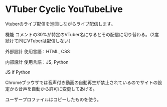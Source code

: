 # VTuber Cyclic YouTubeLive

Vtuberのライブ配信を巡回しながらライブ配信します。

機能
コメントの30%が特定のVTuber名になるとその配信に切り替わる。（2度続けて同じVTuberは配信しない）

外部設計
使用言語：HTML, CSS

内部設計
使用言語：JS, Python

JS
if
Python

Chromeブラウザでは音声付き動画の自動再生が禁止されているのでサイトの設定から音声を自動から許可に変更してあげる。

ユーザープロファイルはコピーしたものを使う。